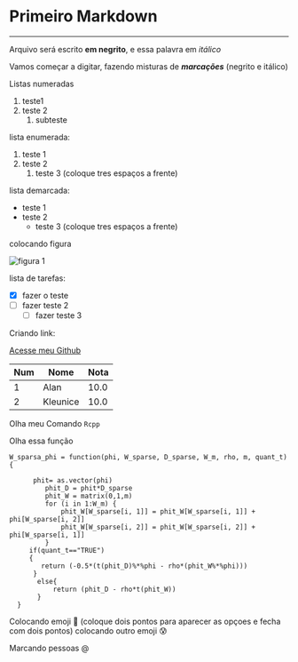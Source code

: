 # Primeiro Markdown
***
Arquivo será escrito **em negrito**, e essa palavra em *itálico*

Vamos começar a digitar, fazendo misturas de __*marcações*__ (negrito e itálico)

Listas numeradas

1. teste1
1. teste 2
   1. subteste

lista enumerada:


1. teste 1
2. teste 2
   1. teste 3 (coloque tres espaços a frente)

lista demarcada:

* teste 1
* teste 2
   * teste 3 (coloque tres espaços a frente)

colocando figura

![figura 1](https://github.com/user-attachments/assets/7e3d0c5e-c5dc-4ef7-ad63-b0d19b523d95)

lista de tarefas:

- [x] fazer o teste
- [ ] fazer teste 2
   - [ ] fazer teste 3

Criando link:

[Acesse meu Github](https://github.com/alan-assuncao)

Num | Nome | Nota
--- | --- | ---
1| Alan | 10.0
2| Kleunice | 10.0

Olha meu Comando `Rcpp`

Olha essa função

```
W_sparsa_phi = function(phi, W_sparse, D_sparse, W_m, rho, m, quant_t){
  	   
	  phit= as.vector(phi)
         phit_D = phit*D_sparse
         phit_W = matrix(0,1,m)
         for (i in 1:W_m) {
             phit_W[W_sparse[i, 1]] = phit_W[W_sparse[i, 1]] + phi[W_sparse[i, 2]]
             phit_W[W_sparse[i, 2]] = phit_W[W_sparse[i, 2]] + phi[W_sparse[i, 1]]
         }
     if(quant_t=="TRUE")
     {
        return (-0.5*(t(phit_D)%*%phi - rho*(phit_W%*%phi)))
      }    
       else{
           return (phit_D - rho*t(phit_W)) 
       }
  }
```

Colocando emoji 🐒 (coloque dois pontos para aparecer as opçoes e fecha com dois pontos)
colocando outro emoji :cold_sweat:

Marcando pessoas @

















